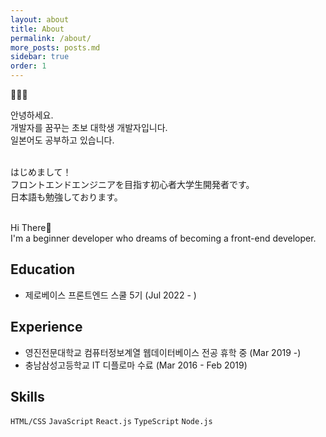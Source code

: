 ```yaml
---
layout: about
title: About
permalink: /about/
more_posts: posts.md
sidebar: true
order: 1
---
```


🙇🏻‍♂️

안녕하세요.<br>
개발자를 꿈꾸는 초보 대학생 개발자입니다.<br>
일본어도 공부하고 있습니다.<br><br>

はじめまして！<br>
フロントエンドエンジニアを目指す初心者大学生開発者です。<br>
日本語も勉強しております。<br><br>

Hi There👋<br>
I'm a beginner developer who dreams of becoming a front-end developer.

## Education

- 제로베이스 프론트엔드 스쿨 5기 (Jul 2022 - )

## Experience

- 영진전문대학교 컴퓨터정보계열 웹데이터베이스 전공 휴학 중 (Mar 2019 -)
- 충남삼성고등학교 IT 디플로마 수료 (Mar 2016 - Feb 2019)

## Skills

`HTML/CSS` `JavaScript` `React.js` `TypeScript` `Node.js`
